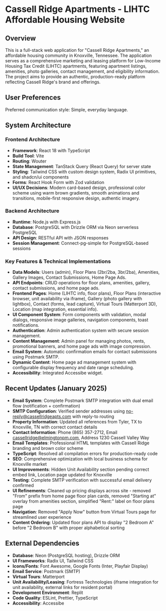 # Cassell Ridge Apartments - LIHTC Affordable Housing Website

## Overview
This is a full-stack web application for "Cassell Ridge Apartments," an affordable housing community in Knoxville, Tennessee. The application serves as a comprehensive marketing and leasing platform for Low-Income Housing Tax Credit (LIHTC) apartments, featuring apartment listings, amenities, photo galleries, contact management, and eligibility information. The project aims to provide an authentic, production-ready platform reflecting Cassell Ridge's brand and offerings.

## User Preferences
Preferred communication style: Simple, everyday language.

## System Architecture
### Frontend Architecture
- **Framework**: React 18 with TypeScript
- **Build Tool**: Vite
- **Routing**: Wouter
- **State Management**: TanStack Query (React Query) for server state
- **Styling**: Tailwind CSS with custom design system, Radix UI primitives, and shadcn/ui components
- **Forms**: React Hook Form with Zod validation
- **UI/UX Decisions**: Modern card-based design, professional color scheme using warm brown gradients, smooth animations and transitions, mobile-first responsive design, authentic imagery.

### Backend Architecture
- **Runtime**: Node.js with Express.js
- **Database**: PostgreSQL with Drizzle ORM via Neon serverless PostgreSQL
- **API Design**: RESTful API with JSON responses
- **Session Management**: Connect-pg-simple for PostgreSQL-based sessions

### Key Features & Technical Implementations
- **Data Models**: Users (admin), Floor Plans (2br/2ba, 3br/2ba), Amenities, Gallery Images, Contact Submissions, Home Page Ads.
- **API Endpoints**: CRUD operations for floor plans, amenities, gallery, contact submissions, and home page ads.
- **Frontend Pages**: Home (LIHTC info, floor plans), Floor Plans (interactive browser, unit availability via iframe), Gallery (photo gallery with lightbox), Contact (forms, lead capture), Virtual Tours (Matterport 3D), Location (map integration, essential info).
- **UI Component System**: Form components with validation, modal dialogs, responsive image galleries, navigation components, toast notifications.
- **Authentication**: Admin authentication system with secure session management.
- **Content Management**: Admin panel for managing photos, rents, promotional banners, and home page ads with image compression.
- **Email System**: Automatic confirmation emails for contact submissions using Postmark SMTP.
- **Dynamic Content**: Home page ad management system with configurable display frequency and date range scheduling.
- **Accessibility**: Integrated Accessibe widget.

## Recent Updates (January 2025)
- **Email System**: Complete Postmark SMTP integration with dual email flow (notification + confirmation)
- **SMTP Configuration**: Verified sender addresses using no-reply@cassellridgeapts.com with reply-to routing
- **Property Information**: Updated all references from Tyler, TX to Knoxville, TN with correct contact details
- **Contact Information**: Phone (865) 357-2712, Email cassellridge@elmingtonpm.com, Address 1230 Cassell Valley Way
- **Email Templates**: Professional HTML templates with Cassell Ridge branding and brown color scheme
- **TypeScript**: Resolved all compilation errors for production-ready code
- **SEO**: Comprehensive optimization with local business schema for Knoxville market
- **UI Improvements**: Hidden Unit Availability section pending correct embed link, Location page updated for Knoxville
- **Testing**: Complete SMTP verification with successful email delivery confirmed
- **UI Refinements**: Cleaned up pricing displays across site - removed "From" prefix from home page floor plan cards, removed "Starting at" overlay from amenities section, simplified "Rent:" label on floor plans page
- **Navigation**: Removed "Apply Now" button from Virtual Tours page for streamlined user experience
- **Content Ordering**: Updated floor plans API to display "2 Bedroom A" before "2 Bedroom B" with proper alphabetical sorting

## External Dependencies
- **Database**: Neon (PostgreSQL hosting), Drizzle ORM
- **UI Frameworks**: Radix UI, Tailwind CSS
- **Icons/Fonts**: Font Awesome, Google Fonts (Inter, Playfair Display)
- **Email Service**: Postmark (SMTP)
- **Virtual Tours**: Matterport
- **Unit Availability/Leasing**: Fortress Technologies (iframe integration for unit availability, external links for resident portal)
- **Development Environment**: Replit
- **Code Quality**: ESLint, Prettier, TypeScript
- **Accessibility**: Accessibe